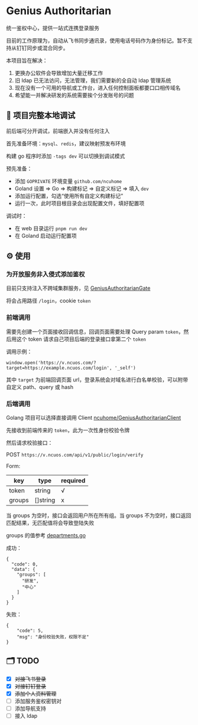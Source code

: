 # Genius Authoritarian

统一鉴权中心，提供一站式连携登录服务

目前的工作原理为，自动从飞书同步通讯录，使用电话号码作为身份标记。暂不支持从钉钉同步或混合同步。

本项目旨在解决：

1. 更换办公软件会导致增加大量迁移工作
2. 旧 ldap 已无法访问，无法管理，我们需要新的全自动 ldap 管理系统
3. 现在没有一个可用的导航或工作台，进入任何控制面板都要口口相传域名
4. 希望能一并解决研发的系统需要挨个分发账号的问题

## :wrench: 项目完整本地调试

前后端可分开调试，前端嵌入并没有任何注入

首先准备环境：`mysql`、`redis`，建议映射预发布环境

构建 go 程序时添加 `-tags dev` 可以切换到调试模式

预先准备：

+ 添加 `GOPRIVATE` 环境变量 `github.com/ncuhome`
+ Goland 设置 => Go => 构建标记 => 自定义标记  => 填入 `dev`
+ 添加运行配置，勾选“使用所有自定义构建标记”
+ 运行一次，此时项目根目录会出现配置文件，填好配置项

调试时：

+ 在 web 目录运行 `pnpm run dev`
+ 在 Goland 启动运行配置项

## :gear: 使用

### 为开放服务非入侵式添加鉴权

目前只支持注入不跨域集群服务，见 [GeniusAuthoritarianGate](https://github.com/ncuhome/GeniusAuthoritarianGate)

将会占用路径 `/login`，cookie `token`

### 前端调用

需要先创建一个页面接收回调信息，回调页面需要处理 Query param `token`，然后用这个 token 请求自己项目后端的登录接口拿第二个 `token`

调用示例：

```
window.open('https://v.ncuos.com/?target=https://example.ncuos.com/login', '_self')
```

其中 `target` 为前端回调页面 url，登录系统会对域名进行白名单校验，可以附带自定义 path、query 或 hash

### 后端调用

Golang 项目可以选择直接调用 Client [ncuhome/GeniusAuthoritarianClient](https://github.com/ncuhome/GeniusAuthoritarianClient)

先接收到前端传来的 `token`，此为一次性身份校验令牌

然后请求校验接口：

POST `https://v.ncuos.com/api/v1/public/login/verify`

Form:

| key    | type     | required |
|--------|----------|----------|
| token  | string   | √        |
| groups | []string | x        |

当 groups 为空时，接口会返回用户所在所有组。当 groups 不为空时，接口返回匹配结果，无匹配值将会导致登陆失败

groups 的值参考 [departments.go](/pkg/departments/departments.go)

成功：

```json5
{
  "code": 0,
  "data": {
    "groups": [
      "研发",
      "中心"
    ]
  }
}
```

失败：

```json5
{
    "code": 5,
    "msg": "身份校验失败，权限不足"
}
```

## :card_index_dividers: TODO

+ [x] ~~对接飞书登录~~
+ [x] ~~对接钉钉登录~~
+ [x] ~~添加个人资料管理~~
+ [ ] 添加服务鉴权密钥对
+ [ ] 添加导航支持
+ [ ] 接入 ldap